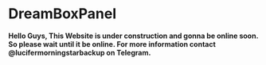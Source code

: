# DreamBoxPanel


**Hello Guys, This Website is under construction and gonna be online soon. So please wait until it be online. For more information contact @lucifermorningstarbackup on Telegram.**
